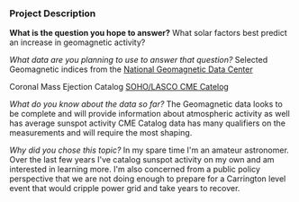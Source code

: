 ### Project Description 

**What is the question you hope to answer?**
What solar factors best predict an increase in geomagnetic activity?

*What data are you planning to use to answer that question?*
Selected Geomagnetic indices from the 
[National Geomagnetic Data Center](http://ftp.ngdc.noaa.gov/STP/GEOMAGNETIC_DATA/INDICES/KP_AP/%23kp_ap.fmt/%23)

Coronal Mass Ejection Catalog 
[SOHO/LASCO CME Catelog](http://cdaw.gsfc.nasa.gov/CME_list/catalog_description.htm)

*What do you know about the data so far?*
The Geomagnetic data looks to be complete and will provide information about atmospheric activity as well has average sunspot activity
CME Catalog data has many qualifiers on the measurements and will require the most shaping.

*Why did you chose this topic?*
In my spare time I'm an amateur astronomer.  Over the last few years I've catalog sunspot activity on my own and am interested in learning more.  I'm also concerned from a public policy perspective that we are not doing enough to prepare for a Carrington level event that would cripple power grid and take years to recover.

